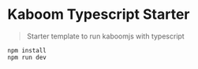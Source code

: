 # Kaboom Typescript Starter

> Starter template to run kaboomjs with typescript

```
npm install
npm run dev
```
